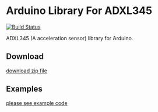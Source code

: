 # Arduino Library For ADXL345

[![Build Status](https://travis-ci.org/jakalada/Arduino-ADXL345.svg?branch=master)](https://travis-ci.org/jakalada/Arduino-ADXL345)

ADXL345 (A acceleration sensor) library for Arduino.

## Download

[download zip file](https://github.com/jakalada/Arduino-ADXL345/archive/master.zip)

## Examples

[please see example code](./examples/ReadRGB/ReadXYZ.ino)


